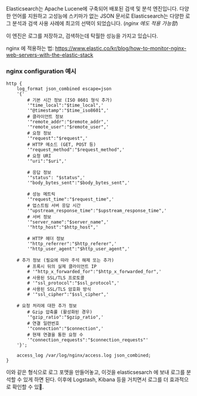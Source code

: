 Elasticsearch는 Apache Lucene에 구축되어 배포된 검색 및 분석 엔진입니다. 다양한 언어를 지원하고 고성능에 스키마가 없는 JSON 문서로 Elasticsearch는 다양한 로그 분석과 검색 사용 사례에 최고의 선택이 되었습니다.
(*nginx 에도 적용 가능함*)

이 엔진은 로그를 저장하고, 검색하는데 탁월한 성능을 가지고 있습니다.

nginx 에 적용하는 법: https://www.elastic.co/kr/blog/how-to-monitor-nginx-web-servers-with-the-elastic-stack

### nginx configuration 예시

```nginx
http {
    log_format json_combined escape=json
    '{'
        # 기본 시간 정보 (ISO 8601 형식 추가)
        '"time_local":"$time_local",'
        '"@timestamp":"$time_iso8601",'
        # 클라이언트 정보
        '"remote_addr":"$remote_addr",'
        '"remote_user":"$remote_user",'
        # 요청 정보
        '"request":"$request",'
        # HTTP 메소드 (GET, POST 등)
        '"request_method":"$request_method",'
        # 요청 URI
        '"uri":"$uri",'

        # 응답 정보
        '"status": "$status",'
        '"body_bytes_sent":"$body_bytes_sent",'

        # 성능 메트릭
        '"request_time":"$request_time",'
        # 업스트림 서버 응답 시간
        '"upstream_response_time":"$upstream_response_time",'
        # 서버 정보
        '"server_name":"$server_name",'
        '"http_host":"$http_host",'

        # HTTP 헤더 정보
        '"http_referrer":"$http_referer",'
        '"http_user_agent":"$http_user_agent",'
        
	# 추가 정보 (필요에 따라 주석 해제 또는 추가)
	    # 프록시 뒤의 실제 클라이언트 IP
        # '"http_x_forwarded_for":"$http_x_forwarded_for",'
		# 사용된 SSL/TLS 프로토콜
        # '"ssl_protocol":"$ssl_protocol",'
		# 사용된 SSL/TLS 암호화 방식
        # '"ssl_cipher":"$ssl_cipher",'

    # 요청 처리에 대한 추가 정보
		# Gzip 압축률 (활성화된 경우)
        '"gzip_ratio":"$gzip_ratio",'
		# 연결 일련번호
        '"connection":"$connection",'
		# 현재 연결을 통한 요청 수
        '"connection_requests":"$connection_requests"'
    '}';

    access_log /var/log/nginx/access.log json_combined;
}
```


이와 같은 형식으로 로그 포맷을 만들어놓고, 이것을 elasticsesarch 에 보내 로그를 분석할 수 있게 하면 된다. 이후에 Logstash, Kibana 등을 거치면서 로그를 더 효과적으로 확인할 수 있.